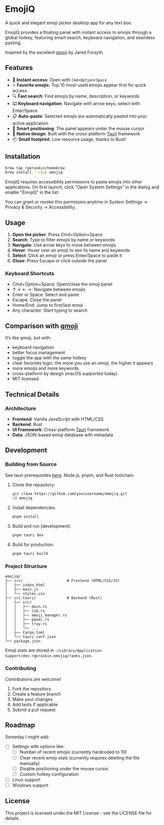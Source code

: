 # EmojiQ

A quick and elegant emoji picker desktop app for any text box.

EmojiQ provides a floating panel with instant access to emojis through a global hotkey, featuring smart search, keyboard navigation, and seamless pasting.

Inspired by the excellent [qmoji](https://github.com/jaredly/qmoji) by Jared Forsyth.

## Features

- 🚀 **Instant access**: Open with `Cmd+Option+Space`
- 🔥 **Favorite emojis**: Top 10 most-used emojis appear first for quick access
- 🔍 **Fast search**: Find emojis by name, description, or keywords
- ⌨️ **Keyboard navigation**: Navigate with arrow keys; select with Enter/Space
- 📋 **Auto-paste**: Selected emojis are automatically pasted into your active application
- 🎯 **Smart positioning**: The panel appears under the mouse cursor
- 🎨 **Native design**: Built with the cross-platform [Tauri](https://tauri.app) framework
- 📦 **Small footprint**: Low resource usage, thanks to Rust!

## Installation

```bash
brew tap rgeraskin/homebrew
brew install --cask emojiq
```

EmojiQ requires accessibility permissions to paste emojis into other applications. On first launch, click "Open System Settings" in the dialog and enable "EmojiQ" in the list.

You can grant or revoke this permission anytime in System Settings → Privacy & Security → Accessibility.

## Usage

1. **Open the picker**: Press Cmd+Option+Space
1. **Search**: Type to filter emojis by name or keywords
1. **Navigate**: Use arrow keys to move between emojis
1. **Hover**: Hover over an emoji to see its name and keywords
1. **Select**: Click an emoji or press Enter/Space to paste it
1. **Close**: Press Escape or click outside the panel

### Keyboard Shortcuts

- Cmd+Option+Space: Open/close the emoji panel
- ↑ ↓ ← →: Navigate between emojis
- Enter or Space: Select and paste
- Escape: Close the panel
- Home/End: Jump to first/last emoji
- Any character: Start typing to search

## Comparison with [qmoji](https://github.com/jaredly/qmoji)

It’s like qmoji, but with:
- keyboard navigation
- better focus management
- toggle the app with the same hotkey
- clear favorites logic: the more you use an emoji, the higher it appears
- more emojis and more keywords
- cross-platform by design (macOS supported today)
- MIT licensed

## Technical Details

### Architecture

- **Frontend**: Vanilla JavaScript with HTML/CSS
- **Backend**: Rust
- **UI Framework**: Cross-platform [Tauri](https://tauri.app) framework
- **Data**: JSON-based emoji database with metadata

## Development

### Building from Source

See tauri prerequisites [here](https://tauri.app/start/prerequisites/): Node.js, pnpm, and Rust toolchain.

1. Clone the repository:
   ```bash
   git clone https://github.com/yourusername/emojiq.git
   cd emojiq
   ```

2. Install dependencies:
   ```bash
   pnpm install
   ```

3. Build and run (development):
   ```bash
   pnpm tauri dev
   ```

4. Build for production:
   ```bash
   pnpm tauri build
   ```

### Project Structure

```
emojiq/
├── src/                    # Frontend (HTML/CSS/JS)
│   ├── index.html
│   ├── main.js
│   └── styles.css
├── src-tauri/              # Backend (Rust)
│   ├── src/
│   │   ├── main.rs
│   │   ├── lib.rs
│   │   ├── emoji_manager.rs
│   │   ├── panel.rs
│   │   ├── tray.rs
│   │   └── ...
│   ├── Cargo.toml
│   └── tauri.conf.json
└── package.json
```

Emoji stats are stored in `~/Library/Application Support/dev.rgeraskin.emojiq/ranks.json`.

### Contributing

Contributions are welcome!

1. Fork the repository
2. Create a feature branch
3. Make your changes
4. Add tests if applicable
5. Submit a pull request

## Roadmap

Someday I might add:

- [ ] Settings with options like:
  - [ ] Number of recent emojis (currently hardcoded to 10)
  - [ ] Clear recent emoji stats (currently requires deleting the file manually)
  - [ ] Disable positioning under the mouse cursor
  - [ ] Custom hotkey configuration
- [ ] Linux support
- [ ] Windows support

## License

This project is licensed under the MIT License - see the LICENSE file for details.
